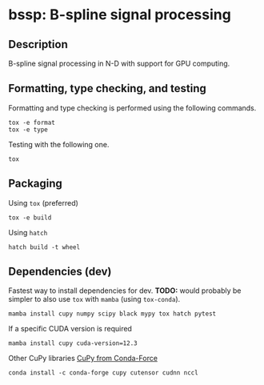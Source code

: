 # bssp: B-spline signal processing

## Description

B-spline signal processing in N-D with support for GPU computing.

## Formatting, type checking, and testing

Formatting and type checking is performed using the following commands.

```shell
tox -e format
tox -e type
```

Testing with the following one.

```shell
tox
```

## Packaging

Using `tox` (preferred)

```shell
tox -e build
```

Using `hatch`

```shell
hatch build -t wheel
```

## Dependencies (dev)

Fastest way to install dependencies for dev.
**TODO:** would probably be simpler to also use `tox` with `mamba`
(using `tox-conda`).

```shell
mamba install cupy numpy scipy black mypy tox hatch pytest
```

If a specific CUDA version is required
```shell
mamba install cupy cuda-version=12.3
```

Other CuPy libraries
[CuPy from Conda-Force](https://docs.cupy.dev/en/stable/install.html#installing-cupy-from-conda-forge)

```shell
conda install -c conda-forge cupy cutensor cudnn nccl
```

